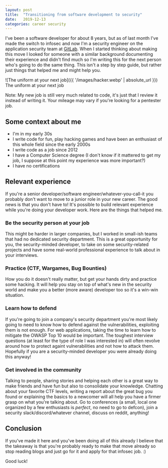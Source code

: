 ```yaml
---
layout: post
title:  "Transitioning from software development to security"
date:   2019-12-13
categories: career security
---
```


I've been a software developer for about 8 years, but as of last month I've made the switch to infosec and now I'm a security engineer on the application security team at [GitLab](https://about.gitlab.com). When I started thinking about making this move I looked for someone with a similar background documenting their experience and didn't find much so I'm writing this for the next person who's going to do the same thing. This isn't a step by step guide, but rather just things that helped me and might help you.

![The uniform at your next job]({{ '/images/hacker.webp' | absolute_url }})  
The uniform at your next job

Note: My new job is still very much related to code, it's just that I review it instead of writing it. Your mileage may vary if you're looking for a pentester job.

## Some context about me

- I'm in my early 30s
- I write code for fun, play hacking games and have been an enthusiast of this whole field since the early 2000s
- I write code as a job since 2012
- I have a Computer Science degree (I don't know if it mattered to get my job, I suppose at this point my experience was more important?)
- I have no certifications

## Relevant experience

If you're a senior developer/software engineer/whatever-you-call-it you probably don't want to move to a junior role in your new career. The good news is that you don't have to! It's possible to build relevant experience while you're doing your developer work. Here are the things that helped me.

### Be the security person at your job

This might be harder in larger companies, but I worked in small-ish teams that had no dedicated security department. This is a great opportunity for you, the security-minded developer, to take on some security-related projects and have some real-world professional experience to talk about in your interviews.

### Practice (CTF, Wargames, Bug Bounties)

How you do it doesn't really matter, but get your hands dirty and practice some hacking. It will help you stay on top of what's new in the security world and make you a better (more aware) developer too so it's a win-win situation.

### Learn how to defend

If you're going to join a company's security department you're most likely going to need to know how to defend against the vulnerabilities, exploiting them is not enough. For web applications, taking the time to learn how to mitigate the OWASP Top 10 would be important. The toughest interview questions (at least for the type of role I was interested in) will often revolve around how to protect againt vulnerabilities and not how to attack them. Hopefully if you are a security-minded developer you were already doing this anyway!

### Get involved in the community

Talking to people, sharing stories and helping each other is a great way to make friends and have fun but also to consolidate your knowledge. Chatting about your favorite CTF levels, writing a report about the great bug you found or explaining the basics to a newcomer will all help you have a firmer grasp on what you're talking about. Go to conferences (a small, local one organized by a few enthusiasts is *perfect*, no need to go to defcon), join a security slack/discord/whatever channel, discuss on reddit, anything!

## Conclusion

If you've made it here and you've been doing all of this already I believe that the takeaway is that you're probably ready to make that move already so stop reading blogs and just go for it and apply for that infosec job. :)

Good luck!

